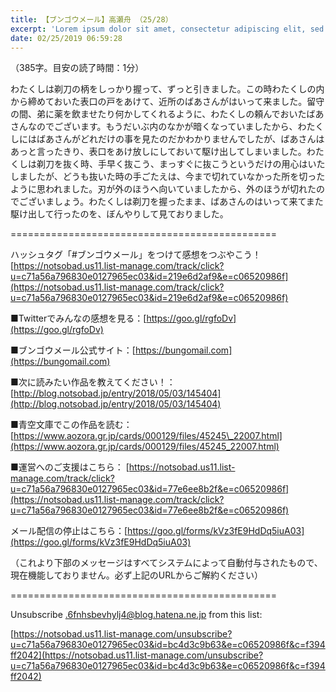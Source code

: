 ```yaml
---
title: 【ブンゴウメール】高瀬舟 （25/28）
excerpt: 'Lorem ipsum dolor sit amet, consectetur adipiscing elit, sed do eiusmod tempor incididunt ut labore et dolore magna aliqua. Praesent elementum facilisis leo vel fringilla est ullamcorper eget. At imperdiet dui accumsan sit amet nulla facilisi morbi tempus.'
date: 02/25/2019 06:59:28
---
```


（385字。目安の読了時間：1分）

わたくしは剃刀の柄をしっかり握って、ずっと引きました。この時わたくしの内から締めておいた表口の戸をあけて、近所のばあさんがはいって来ました。留守の間、弟に薬を飲ませたり何かしてくれるように、わたくしの頼んでおいたばあさんなのでございます。もうだいぶ内のなかが暗くなっていましたから、わたくしにはばあさんがどれだけの事を見たのだかわかりませんでしたが、ばあさんはあっと言ったきり、表口をあけ放しにしておいて駆け出してしまいました。わたくしは剃刀を抜く時、手早く抜こう、まっすぐに抜こうというだけの用心はいたしましたが、どうも抜いた時の手ごたえは、今まで切れていなかった所を切ったように思われました。刃が外のほうへ向いていましたから、外のほうが切れたのでございましょう。わたくしは剃刀を握ったまま、ばあさんのはいって来てまた駆け出して行ったのを、ぼんやりして見ておりました。

\==============================================

ハッシュタグ「#ブンゴウメール」をつけて感想をつぶやこう！ [https://notsobad.us11.list-manage.com/track/click?u=c71a56a796830e0127965ec03&id=219e6d2af9&e=c06520986f](https://notsobad.us11.list-manage.com/track/click?u=c71a56a796830e0127965ec03&id=219e6d2af9&e=c06520986f)

■Twitterでみんなの感想を見る：[https://goo.gl/rgfoDv](https://goo.gl/rgfoDv)

■ブンゴウメール公式サイト：[https://bungomail.com](https://bungomail.com)

■次に読みたい作品を教えてください！：[http://blog.notsobad.jp/entry/2018/05/03/145404](http://blog.notsobad.jp/entry/2018/05/03/145404)

■青空文庫でこの作品を読む：[https://www.aozora.gr.jp/cards/000129/files/45245\_22007.html](https://www.aozora.gr.jp/cards/000129/files/45245_22007.html)

■運営へのご支援はこちら： [https://notsobad.us11.list-manage.com/track/click?u=c71a56a796830e0127965ec03&id=77e6ee8b2f&e=c06520986f](https://notsobad.us11.list-manage.com/track/click?u=c71a56a796830e0127965ec03&id=77e6ee8b2f&e=c06520986f)

メール配信の停止はこちら：[https://goo.gl/forms/kVz3fE9HdDq5iuA03](https://goo.gl/forms/kVz3fE9HdDq5iuA03)

（これより下部のメッセージはすべてシステムによって自動付与されたもので、現在機能しておりません。必ず上記のURLからご解約ください）

\==============================================

Unsubscribe .6fnhsbevhylj4@blog.hatena.ne.jp from this list:

[https://notsobad.us11.list-manage.com/unsubscribe?u=c71a56a796830e0127965ec03&id=bc4d3c9b63&e=c06520986f&c=f394ff2042](https://notsobad.us11.list-manage.com/unsubscribe?u=c71a56a796830e0127965ec03&id=bc4d3c9b63&e=c06520986f&c=f394ff2042)